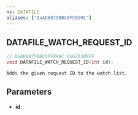 ```yaml
---
ns: DATAFILE
aliases: ["0xAD6875BBC0FC899C"]
---
```

## DATAFILE_WATCH_REQUEST_ID

```c
// 0xAD6875BBC0FC899C 0x621388FF
void DATAFILE_WATCH_REQUEST_ID(int id);
```

```
Adds the given request ID to the watch list.
```

## Parameters
* **id**: 

